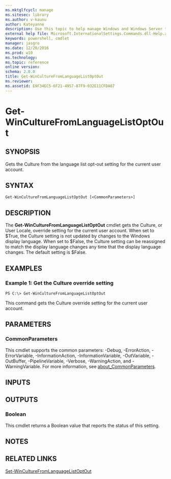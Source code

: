 ```yaml
---
ms.mktglfcycl: manage
ms.sitesec: library
ms.author: v-kaunu
author: Kateyanne
description: Use this topic to help manage Windows and Windows Server technologies with Windows PowerShell.
external help file: Microsoft.InternationalSettings.Commands.dll-Help.xml
keywords: powershell, cmdlet
manager: jasgro
ms.date: 12/20/2016
ms.prod: w10
ms.technology: 
ms.topic: reference
online version: 
schema: 2.0.0
title: Get-WinCultureFromLanguageListOptOut
ms.reviewer:
ms.assetid: E9F34EC5-6F21-4957-87F9-032E11CFDA07
---
```


# Get-WinCultureFromLanguageListOptOut

## SYNOPSIS
Gets the Culture from the language list opt-out setting for the current user account.

## SYNTAX

```
Get-WinCultureFromLanguageListOptOut [<CommonParameters>]
```

## DESCRIPTION
The **Get-WinCultureFromLanguageListOptOut** cmdlet gets the Culture, or User Locale, override setting for the current user account.
When set to $True, the Culture setting is not updated by changes to the Windows display language.
When set to $False, the Culture setting can be reassigned to match the display language changes any time that the display language changes.
The default setting is $False.

## EXAMPLES

### Example 1: Get the Culture override setting
```
PS C:\> Get-WinCultureFromLanguageListOptOut
```

This command gets the Culture override setting for the current user account.

## PARAMETERS

### CommonParameters
This cmdlet supports the common parameters: -Debug, -ErrorAction, -ErrorVariable, -InformationAction, -InformationVariable, -OutVariable, -OutBuffer, -PipelineVariable, -Verbose, -WarningAction, and -WarningVariable. For more information, see [about_CommonParameters](https://go.microsoft.com/fwlink/?LinkID=113216).

## INPUTS

## OUTPUTS

### Boolean
This cmdlet returns a Boolean value that reports the status of this setting.

## NOTES

## RELATED LINKS

[Set-WinCultureFromLanguageListOptOut](./Set-WinCultureFromLanguageListOptOut.md)

